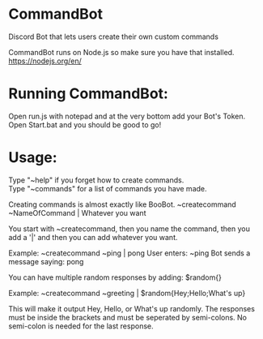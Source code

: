# CommandBot
Discord Bot that lets users create their own custom commands

CommandBot runs on Node.js so make sure you have that installed.  
https://nodejs.org/en/

# Running CommandBot:
Open run.js with notepad and at the very bottom add your Bot's Token.  
Open Start.bat and you should be good to go!

# Usage:
Type "~help" if you forget how to create commands.  
Type "~commands" for a list of commands you have made.

Creating commands is almost exactly like BooBot.
~createcommand ~NameOfCommand | Whatever you want

You start with ~createcommand, then you name the command, then you add a '|' and then you can add whatever you want.

Example:
~createcommand ~ping | pong
User enters:
~ping
Bot sends a message saying:
pong

You can have multiple random responses by adding:
$random{}

Example:
~createcommand ~greeting | $random{Hey;Hello;What's up}

This will make it output Hey, Hello, or What's up randomly.
The responses must be inside the brackets and must be seperated by semi-colons. No semi-colon is needed for the last response.